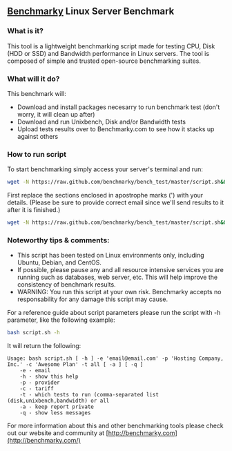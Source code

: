 ## [Benchmarky](http://benchmarky.com/) Linux Server Benchmark
### What is it?
This tool is a lightweight benchmarking script made for testing CPU, Disk (HDD or SSD) and Bandwidth performance in Linux servers. The tool is composed of simple and trusted open-source benchmarking suites.
### What will it do?
This benchmark will:
* Download and install packages necesarry to run benchmark test (don't worry, it will clean up after)
* Download and run Unixbench, Disk and/or Bandwidth tests
* Upload tests results over to Benchmarky.com to see how it stacks up against others

### How to run script
To start benchmarking simply access your server's terminal and run:

```bash
wget -N https://raw.github.com/benchmarky/bench_test/master/script.sh&&bash script.sh -e 'email@email.com' -p 'PROVIDER' -c 'PLAN NAME' -t all
```
First replace the sections enclosed in apostrophe marks (') with your details. (Please be sure to provide correct email since we'll send results to it after it is finished.)

```bash
wget -N https://raw.github.com/benchmarky/bench_test/master/script.sh&&bash script.sh -e 'email@email.com' -p 'Hostingcompany.com' -c 'Big Premium Plan with SSD and CentOS' -t all
```

### Noteworthy tips & comments:
* This script has been tested on Linux environments only, including Ubuntu, Debian, and CentOS.
* If possible, please pause any and all resource intensive services you are running such as databases, web server, etc. This will help improve the consistency of benchmark results.
* WARNING: You run this script at your own risk. Benchmarky accepts no responsability for any damage this script may cause.

For a reference guide about script parameters please run the script with -h parameter, like the following example:

```bash
bash script.sh -h
```
It will return the following:
```
Usage: bash script.sh [ -h ] -e 'email@email.com' -p 'Hosting Company, Inc.' -c 'Awesome Plan' -t all [ -a ] [ -q ]
	-e - email
	-h - show this help
	-p - provider
	-c - tariff
	-t - which tests to run (comma-separated list (disk,unixbench,bandwidth) or all
	-a - keep report private
	-q - show less messages
```
For more information about this and other benchmarking tools please check out our website and community at [http://benchmarky.com](http://benchmarky.com/) 
